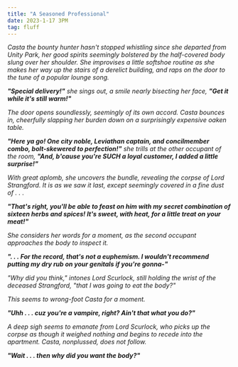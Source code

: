 ```yaml
---
title: "A Seasoned Professional"
date: 2023-1-17 3PM
tag: fluff
---
```


*Casta the bounty hunter hasn't stopped whistling since she departed from Unity Park, her good spirits seemingly bolstered by the half-covered body slung over her shoulder. She improvises a little softshoe routine as she makes her way up the stairs of a derelict building, and raps on the door to the tune of a popular lounge song.*

***"Special delivery!"*** *she sings out, a smile nearly bisecting her face,* ***"Get it while it's still warm!"***

*The door opens soundlessly, seemingly of its own accord. Casta bounces in, cheerfully slapping her burden down on a surprisingly expensive oaken table.*

***"Here ya go! One city noble, Leviathan captain, and concilmember combo, bolt-skewered to perfection!"*** *she trills at the other occupant of the room,* ***"And, b'cause you're SUCH a loyal customer, I added a little surprise!"***

*With great aplomb, she uncovers the bundle, revealing the corpse of Lord Strangford. It is as we saw it last, except seemingly covered in a fine dust of . . .*

***"That's right, you'll be able to feast on him with my secret combination of sixteen herbs and spices! It's sweet, with heat, for a little treat on your meat!"***

*She considers her words for a moment, as the second occupant approaches the body to inspect it.*

***". . . For the record, that's not a euphemism. I wouldn't recommend putting my dry rub on your genitals if you're gonna-"***

*"Why did you think," intones Lord Scurlock, still holding the wrist of the deceased Strangford, "that I was going to eat the body?"*

*This seems to wrong-foot Casta for a moment.*

***"Uhh . . . cuz you're a vampire, right? Ain't that what you do?"***

*A deep sigh seems to emanate from Lord Scurlock, who picks up the corpse as though it weighed nothing and begins to recede into the apartment. Casta, nonplussed, does not follow.*

***"Wait . . . then why did you want the body?"***
